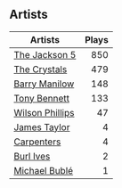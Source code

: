 ## Artists
Artists | Plays 
----- | -----: 
[The Jackson 5](/artists/the-jackson-5-35053) | 850
[The Crystals](/artists/the-crystals-988) | 479
[Barry Manilow](/artists/barry-manilow-31897) | 148
[Tony Bennett](/artists/tony-bennett-2564) | 133
[Wilson Phillips](/artists/wilson-phillips-29912) | 47
[James Taylor](/artists/james-taylor-5709) | 4
[Carpenters](/artists/carpenters-39303) | 4
[Burl Ives](/artists/burl-ives-1117) | 2
[Michael Bublé](/artists/michael-buble-58319) | 1

